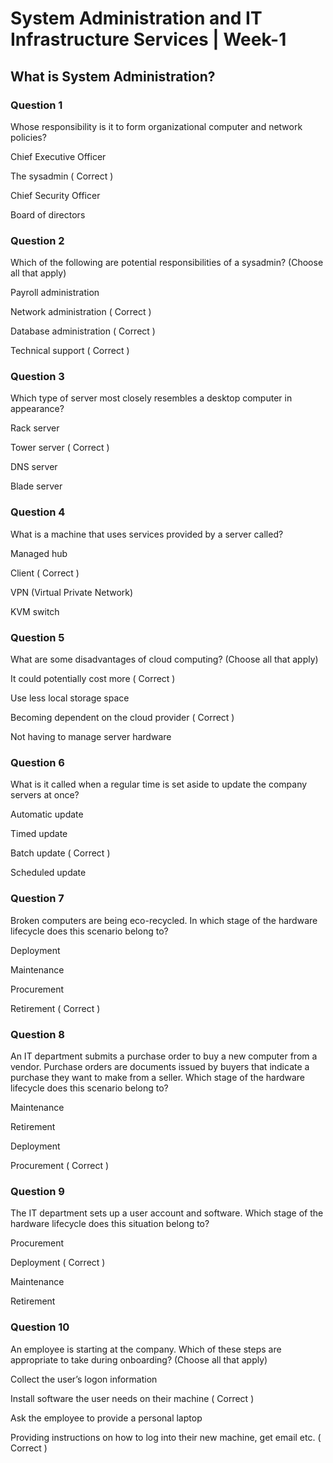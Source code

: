 # System Administration and IT Infrastructure Services | Week-1

## What is System Administration?

### Question 1

Whose responsibility is it to form organizational computer and network policies?

Chief Executive Officer

The sysadmin ( Correct )

Chief Security Officer

Board of directors


### Question 2

Which of the following are potential responsibilities of a sysadmin? (Choose all that apply)

Payroll administration

Network administration ( Correct )

Database administration ( Correct )

Technical support ( Correct )


### Question 3

Which type of server most closely resembles a desktop computer in appearance?   

Rack server

Tower server ( Correct )

DNS server

Blade server


### Question 4

What is a machine that uses services provided by a server called?

Managed hub

Client ( Correct )

VPN (Virtual Private Network)

KVM switch


### Question 5

What are some disadvantages of cloud computing? (Choose all that apply)

It could potentially cost more ( Correct )

Use less local storage space

Becoming dependent on the cloud provider ( Correct )

Not having to manage server hardware


### Question 6

What is it called when a regular time is set aside to update the company servers at once?

Automatic update

Timed update

Batch update ( Correct )

Scheduled update


### Question 7

Broken computers are being eco-recycled. In which stage of the hardware lifecycle does this scenario belong to?

Deployment

Maintenance

Procurement

Retirement ( Correct )


### Question 8

An IT department submits a purchase order to buy a new computer from a vendor. Purchase orders are documents issued by buyers that indicate a purchase they want to make from a seller. Which stage of the hardware lifecycle does this scenario belong to?

Maintenance

Retirement

Deployment

Procurement ( Correct )


### Question 9

The IT department sets up a user account and software. Which stage of the hardware lifecycle does this situation belong to?

Procurement

Deployment ( Correct )

Maintenance

Retirement


### Question 10

An employee is starting at the company. Which of these steps are appropriate to take during onboarding? (Choose all that apply)

Collect the user’s logon information

Install software the user needs on their machine ( Correct )

Ask the employee to provide a personal laptop

Providing instructions on how to log into their new machine, get email etc. ( Correct )
